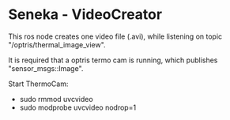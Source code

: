 Seneka - VideoCreator
======

This ros node creates one video file (.avi), while listening on topic "/optris/thermal_image_view".

It is required that a optris termo cam is running, which publishes "sensor_msgs::Image".


Start ThermoCam:
- sudo rmmod uvcvideo
- sudo modprobe uvcvideo nodrop=1

